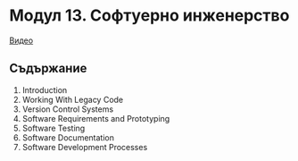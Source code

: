 # Модул 13. Софтуерно инженерство
[Видео](https://youtube.com/playlist?list=PL-w_n7hgFuN2vw5F2A36TqU6YLMjUzHjM)

## Съдържание
01. Introduction
02. Working With Legacy Code
03. Version Control Systems
04. Software Requirements and Prototyping
05. Software Testing
06. Software Documentation
07. Software Development Processes
